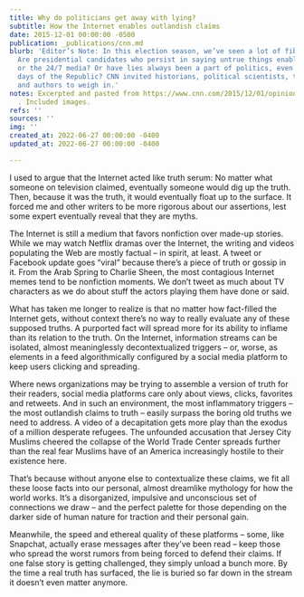 ```yaml
---
title: Why do politicians get away with lying?
subtitle: How the Internet enables outlandish claims
date: 2015-12-01 00:00:00 -0500
publication: _publications/cnn.md
blurb: 'Editor’s Note: In this election season, we’ve seen a lot of fibbing by politicians.
  Are presidential candidates who persist in saying untrue things enabled by the Internet
  or the 24/7 media? Or have lies always been a part of politics, even in the early
  days of the Republic? CNN invited historians, political scientists, technologists
  and authors to weigh in.'
notes: Excerpted and pasted from https://www.cnn.com/2015/12/01/opinions/opinion-roundup-politicians-lies/index.html
  . Included images.
refs: ''
sources: ''
img: ''
created_at: 2022-06-27 00:00:00 -0400
updated_at: 2022-06-27 00:00:00 -0400

---
```

I used to argue that the Internet acted like truth serum: No matter what someone on television claimed, eventually someone would dig up the truth. Then, because it was the truth, it would eventually float up to the surface. It forced me and other writers to be more rigorous about our assertions, lest some expert eventually reveal that they are myths.

The Internet is still a medium that favors nonfiction over made-up stories. While we may watch Netflix dramas over the Internet, the writing and videos populating the Web are mostly factual – in spirit, at least. A tweet or Facebook update goes “viral” because there’s a piece of truth or gossip in it. From the Arab Spring to Charlie Sheen, the most contagious Internet memes tend to be nonfiction moments. We don’t tweet as much about TV characters as we do about stuff the actors playing them have done or said.

What has taken me longer to realize is that no matter how fact-filled the Internet gets, without context there’s no way to really evaluate any of these supposed truths. A purported fact will spread more for its ability to inflame than its relation to the truth. On the Internet, information streams can be isolated, almost meaninglessly decontextualized triggers – or, worse, as elements in a feed algorithmically configured by a social media platform to keep users clicking and spreading.

Where news organizations may be trying to assemble a version of truth for their readers, social media platforms care only about views, clicks, favorites and retweets. And in such an environment, the most inflammatory triggers – the most outlandish claims to truth – easily surpass the boring old truths we need to address. A video of a decapitation gets more play than the exodus of a million desperate refugees. The unfounded accusation that Jersey City Muslims cheered the collapse of the World Trade Center spreads further than the real fear Muslims have of an America increasingly hostile to their existence here.

That’s because without anyone else to contextualize these claims, we fit all these loose facts into our personal, almost dreamlike mythology for how the world works. It’s a disorganized, impulsive and unconscious set of connections we draw – and the perfect palette for those depending on the darker side of human nature for traction and their personal gain.

Meanwhile, the speed and ethereal quality of these platforms – some, like Snapchat, actually erase messages after they’ve been read – keep those who spread the worst rumors from being forced to defend their claims. If one false story is getting challenged, they simply unload a bunch more. By the time a real truth has surfaced, the lie is buried so far down in the stream it doesn’t even matter anymore.